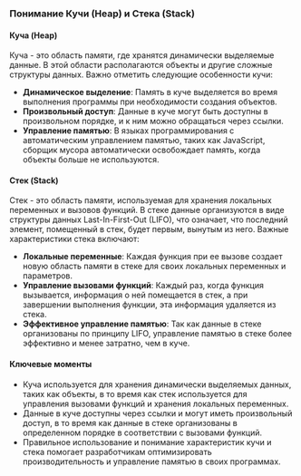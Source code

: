 ### Понимание Кучи (Heap) и Стека (Stack)

#### Куча (Heap)

Куча - это область памяти, где хранятся динамически выделяемые данные. В этой области располагаются объекты и другие сложные структуры данных. Важно отметить следующие особенности кучи:

- **Динамическое выделение**: Память в куче выделяется во время выполнения программы при необходимости создания объектов.
- **Произвольный доступ**: Данные в куче могут быть доступны в произвольном порядке, и к ним можно обращаться через ссылки.
- **Управление памятью**: В языках программирования с автоматическим управлением памятью, таких как JavaScript, сборщик мусора автоматически освобождает память, когда объекты больше не используются.

#### Стек (Stack)

Стек - это область памяти, используемая для хранения локальных переменных и вызовов функций. В стеке данные организуются в виде структуры данных Last-In-First-Out (LIFO), что означает, что последний элемент, помещенный в стек, будет первым, вынутым из него. Важные характеристики стека включают:

- **Локальные переменные**: Каждая функция при ее вызове создает новую область памяти в стеке для своих локальных переменных и параметров.
- **Управление вызовами функций**: Каждый раз, когда функция вызывается, информация о ней помещается в стек, а при завершении выполнения функции, эта информация удаляется из стека.
- **Эффективное управление памятью**: Так как данные в стеке организованы по принципу LIFO, управление памятью в стеке более эффективно и менее затратно, чем в куче.

#### Ключевые моменты

- Куча используется для хранения динамически выделяемых данных, таких как объекты, в то время как стек используется для управления вызовами функций и хранения локальных переменных.
- Данные в куче доступны через ссылки и могут иметь произвольный доступ, в то время как данные в стеке организованы в определенном порядке в соответствии с вызовами функций.
- Правильное использование и понимание характеристик кучи и стека помогает разработчикам оптимизировать производительность и управление памятью в своих программах.